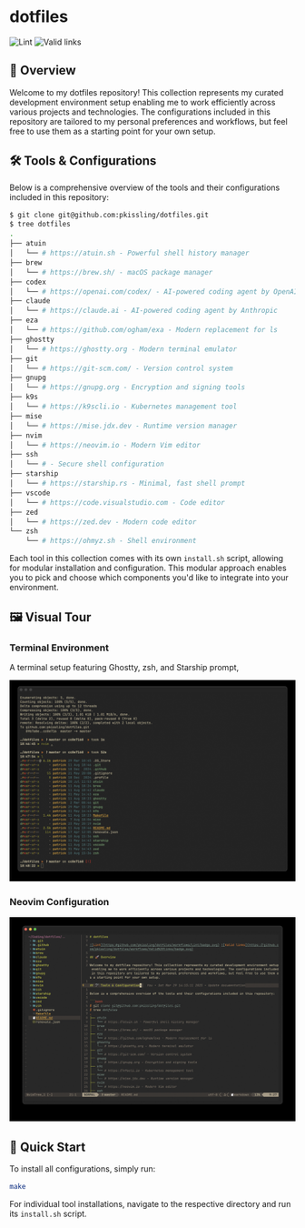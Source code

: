 # dotfiles

![Lint](https://github.com/pkissling/dotfiles/workflows/Lint/badge.svg) ![Valid links](https://github.com/pkissling/dotfiles/workflows/Valid%20links/badge.svg)

## 🚀 Overview

Welcome to my dotfiles repository! This collection represents my curated development environment setup enabling me to work efficiently across various projects and technologies. The configurations included in this repository are tailored to my personal preferences and workflows, but feel free to use them as a starting point for your own setup.

## 🛠️ Tools & Configurations

Below is a comprehensive overview of the tools and their configurations included in this repository:

```bash
$ git clone git@github.com:pkissling/dotfiles.git
$ tree dotfiles
.
├── atuin
│   └── # https://atuin.sh - Powerful shell history manager
├── brew
│   └── # https://brew.sh/ - macOS package manager
├── codex
│   └── # https://openai.com/codex/ - AI-powered coding agent by OpenAI
├── claude
│   └── # https://claude.ai - AI-powered coding agent by Anthropic
├── eza
│   └── # https://github.com/ogham/exa - Modern replacement for ls
├── ghostty
│   └── # https://ghostty.org - Modern terminal emulator
├── git
│   └── # https://git-scm.com/ - Version control system
├── gnupg
│   └── # https://gnupg.org - Encryption and signing tools
├── k9s
│   └── # https://k9scli.io - Kubernetes management tool
├── mise
│   └── # https://mise.jdx.dev - Runtime version manager
├── nvim
│   └── # https://neovim.io - Modern Vim editor
├── ssh
│   └── # - Secure shell configuration
├── starship
│   └── # https://starship.rs - Minimal, fast shell prompt
├── vscode
│   └── # https://code.visualstudio.com - Code editor
├── zed
│   └── # https://zed.dev - Modern code editor
└── zsh
    └── # https://ohmyz.sh - Shell environment
```

Each tool in this collection comes with its own `install.sh` script, allowing for modular installation and configuration. This modular approach enables you to pick and choose which components you'd like to integrate into your environment.

## 🖼️ Visual Tour

### Terminal Environment

A terminal setup featuring Ghostty, zsh, and Starship prompt,

![ghostty with zsh and Starship](.github/screenshots/ghostty_zsh_startship.png)

### Neovim Configuration

![nvim](.github/screenshots/nvim.png)

## 🚀 Quick Start

To install all configurations, simply run:

```bash
make
```

For individual tool installations, navigate to the respective directory and run its `install.sh` script.
